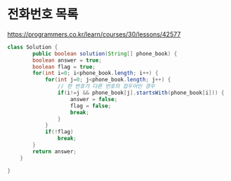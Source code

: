# 전화번호 목록
https://programmers.co.kr/learn/courses/30/lessons/42577

```java
class Solution {
    	public boolean solution(String[] phone_book) {
		boolean answer = true;
		boolean flag = true;
		for(int i=0; i<phone_book.length; i++) {
			for(int j=0; j<phone_book.length; j++) {
				// 한 번호가 다른 번호의 접두어인 경우
				if(i!=j && phone_book[j].startsWith(phone_book[i])) {
					answer = false;
					flag = false;
					break;
				}
			}
			if(!flag)
				break;
		}
		return answer;
	}

}
```
